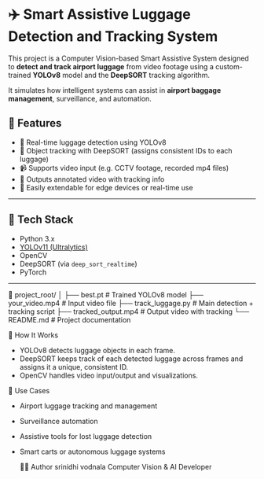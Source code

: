 # ✈️ Smart Assistive Luggage Detection and Tracking System

This project is a Computer Vision-based Smart Assistive System designed to **detect and track airport luggage** from video footage using a custom-trained **YOLOv8** model and the **DeepSORT** tracking algorithm.

It simulates how intelligent systems can assist in **airport baggage management**, surveillance, and automation.


## 🚀 Features

- 🎯 Real-time luggage detection using YOLOv8
- 🧠 Object tracking with DeepSORT (assigns consistent IDs to each luggage)
- 📹 Supports video input (e.g. CCTV footage, recorded mp4 files)
- 💾 Outputs annotated video with tracking info
- 🔩 Easily extendable for edge devices or real-time use

---

## 🧰 Tech Stack

- Python 3.x
- [YOLOv11 (Ultralytics)]([https://github.com/ultralytics/ultralytics])
- OpenCV
- DeepSORT (via `deep_sort_realtime`)
- PyTorch

---

📁 project_root/
│
├── best.pt # Trained YOLOv8 model
├── your_video.mp4 # Input video file
├── track_luggage.py # Main detection + tracking script
├── tracked_output.mp4 # Output video with tracking
└── README.md # Project documentation

🧠 How It Works
- YOLOv8 detects luggage objects in each frame.
- DeepSORT keeps track of each detected luggage across frames and assigns it a unique, consistent ID.
- OpenCV handles video input/output and visualizations.

📍 Use Cases
- Airport luggage tracking and management
- Surveillance automation
- Assistive tools for lost luggage detection
- Smart carts or autonomous luggage systems

  🧑‍💻 Author
  srinidhi vodnala
Computer Vision & AI Developer
